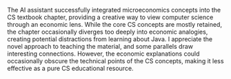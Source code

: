 The AI assistant successfully integrated microeconomics concepts into the CS textbook chapter, providing a creative way to view computer science through an economic lens. While the core CS concepts are mostly retained, the chapter occasionally diverges too deeply into economic analogies, creating potential distractions from learning about Java. I appreciate the novel approach to teaching the material, and some parallels draw interesting connections. However, the economic explanations could occasionally obscure the technical points of the CS concepts, making it less effective as a pure CS educational resource.